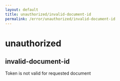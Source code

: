 ```yaml
---
layout: default
title: unauthorized/invalid-document-id
permalink: /error/unauthorized/invalid-document-id
---
```


# unauthorized
## invalid-document-id

Token is not valid for requested document
